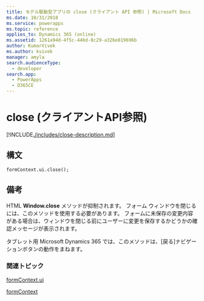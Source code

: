 ```yaml
---
title: モデル駆動型アプリの close (クライアント API 参照) | Microsoft Docs
ms.date: 10/31/2018
ms.service: powerapps
ms.topic: reference
applies_to: Dynamics 365 (online)
ms.assetid: 1261a94d-4f5c-446d-8c29-a326e819696b
author: KumarVivek
ms.author: kvivek
manager: amyla
search.audienceType:
  - developer
search.app:
  - PowerApps
  - D365CE
---
```

# <a name="close-client-api-reference"></a>close (クライアントAPI参照) 



[!INCLUDE[./includes/close-description.md](./includes/close-description.md)]

## <a name="syntax"></a>構文

`formContext.ui.close();`

## <a name="remarks"></a>備考

HTML **Window.close** メソッドが抑制されます。 フォーム ウィンドウを閉じるには、このメソッドを使用する必要があります。 フォームに未保存の変更内容がある場合は、ウィンドウを閉じる前にユーザーに変更を保存するかどうかの確認メッセージが表示されます。

タブレット用 Microsoft Dynamics 365 では、このメソッドは、[戻る]ナビゲーションボタンの動作をまねます。

### <a name="related-topics"></a>関連トピック

[formContext.ui](../formContext-ui.md)

[formContext](../../clientapi-form-context.md)

